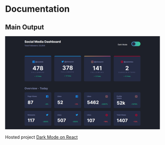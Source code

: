 # Documentation #

## Main Output
![Dark Mode on React](documentation/dark-mode-react.png)

Hosted project [Dark Mode on React](https://jsiesquen.github.io/web-demos/dark-mode-react/)